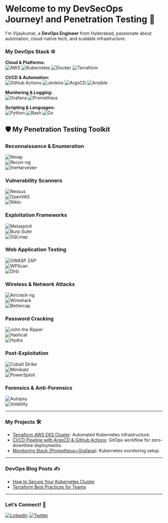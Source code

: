 # Welcome to my DevSecOps Journey! and Penetration Testing 🚀  

I'm Vijaykumar, a **DevOps Engineer** from Hyderabad, passionate about automation, cloud-native tech, and scalable infrastructure.  

### My DevOps Stack ⚙️  

**Cloud & Platforms:**  
![AWS](https://img.shields.io/badge/-AWS-232F3E?logo=amazon-aws&logoColor=white)
![Kubernetes](https://img.shields.io/badge/-Kubernetes-326CE5?logo=kubernetes&logoColor=white)
![Docker](https://img.shields.io/badge/-Docker-2496ED?logo=docker&logoColor=white)
![Terraform](https://img.shields.io/badge/-Terraform-623CE4?logo=terraform&logoColor=white)  

**CI/CD & Automation:**  
![GitHub Actions](https://img.shields.io/badge/-GitHub_Actions-2088FF?logo=github-actions&logoColor=white)
![Jenkins](https://img.shields.io/badge/-Jenkins-D24939?logo=jenkins&logoColor=white)
![ArgoCD](https://img.shields.io/badge/-ArgoCD-EF7B4D?logo=argo&logoColor=white)
![Ansible](https://img.shields.io/badge/-Ansible-EE0000?logo=ansible&logoColor=white)


**Monitoring & Logging:**  
![Grafana](https://img.shields.io/badge/-Grafana-F46800?logo=grafana&logoColor=white)
![Prometheus](https://img.shields.io/badge/-Prometheus-E6522C?logo=prometheus&logoColor=white)  
 

**Scripting & Languages:**  
![Python](https://img.shields.io/badge/-Python-3776AB?logo=python&logoColor=white)
![Bash](https://img.shields.io/badge/-Bash-4EAA25?logo=gnu-bash&logoColor=white)
![Go](https://img.shields.io/badge/-Go-00ADD8?logo=go&logoColor=white)  


## 🛡️ My Penetration Testing Toolkit  

### **Reconnaissance & Enumeration**  
![Nmap](https://img.shields.io/badge/-Nmap-1575F9?logo=gnu-bash&logoColor=white)  
![Recon-ng](https://img.shields.io/badge/-Recon--ng-FF6600?logo=python&logoColor=white)  
![theHarvester](https://img.shields.io/badge/-theHarvester-000000?logo=linux&logoColor=white)  

### **Vulnerability Scanners**  
![Nessus](https://img.shields.io/badge/-Nessus-00A98F?logo=tenable&logoColor=white)  
![OpenVAS](https://img.shields.io/badge/-OpenVAS-4B8B3E?logo=openvas&logoColor=white)  
![Nikto](https://img.shields.io/badge/-Nikto-000000?logo=linux&logoColor=white)  

### **Exploitation Frameworks**  
![Metasploit](https://img.shields.io/badge/-Metasploit-ED1C24?logo=metasploit&logoColor=white)  
![Burp Suite](https://img.shields.io/badge/-Burp_Suite-000000?logo=burp-suite&logoColor=white)  
![SQLmap](https://img.shields.io/badge/-SQLmap-4479A1?logo=sqlmap&logoColor=white)  

### **Web Application Testing**  
![OWASP ZAP](https://img.shields.io/badge/-OWASP_ZAP-000000?logo=owasp&logoColor=white)  
![WPScan](https://img.shields.io/badge/-WPScan-21759B?logo=wordpress&logoColor=white)  
![Dirb](https://img.shields.io/badge/-Dirb-000000?logo=linux&logoColor=white)  

### **Wireless & Network Attacks**  
![Aircrack-ng](https://img.shields.io/badge/-Aircrack--ng-000000?logo=aircrack-ng&logoColor=white)  
![Wireshark](https://img.shields.io/badge/-Wireshark-1679A7?logo=wireshark&logoColor=white)  
![Bettercap](https://img.shields.io/badge/-Bettercap-000000?logo=linux&logoColor=white)  

### **Password Cracking**  
![John the Ripper](https://img.shields.io/badge/-John_the_Ripper-000000?logo=john-the-ripper&logoColor=white)  
![Hashcat](https://img.shields.io/badge/-Hashcat-000000?logo=hashcat&logoColor=white)  
![Hydra](https://img.shields.io/badge/-Hydra-FF0000?logo=gnu-bash&logoColor=white)  

### **Post-Exploitation**  
![Cobalt Strike](https://img.shields.io/badge/-Cobalt_Strike-000000?logo=cobalt-strike&logoColor=white)  
![Mimikatz](https://img.shields.io/badge/-Mimikatz-000000?logo=windows-terminal&logoColor=white)  
![PowerSploit](https://img.shields.io/badge/-PowerSploit-5391FE?logo=powershell&logoColor=white)  

### **Forensics & Anti-Forensics**  
![Autopsy](https://img.shields.io/badge/-Autopsy-FF6C37?logo=autopsy&logoColor=white)  
![Volatility](https://img.shields.io/badge/-Volatility-000000?logo=volatility&logoColor=white)  

---

### My Projects 🛠️  
- [Terraform AWS EKS Cluster](https://github.com/yourusername/terraform-aws-eks): Automated Kubernetes infrastructure.  
- [CI/CD Pipeline with ArgoCD & GitHub Actions](https://github.com/yourusername/gitops-argocd): GitOps workflow for zero-downtime deployments.  
- [Monitoring Stack (Prometheus+Grafana)](https://github.com/yourusername/k8s-monitoring): Kubernetes monitoring setup.  

---

### DevOps Blog Posts ✍️  
- [How to Secure Your Kubernetes Cluster](https://yourblog.com/kubernetes-security)  
- [Terraform Best Practices for Teams](https://yourblog.com/terraform-tips)  

---

### Let’s Connect! 🤝  
[![LinkedIn](https://img.shields.io/badge/-LinkedIn-0A66C2?logo=linkedin&logoColor=white)](https://linkedin.com/in/yourprofile)
[![Twitter](https://img.shields.io/badge/-Twitter-1DA1F2?logo=twitter&logoColor=white)](https://twitter.com/yourhandle)  
